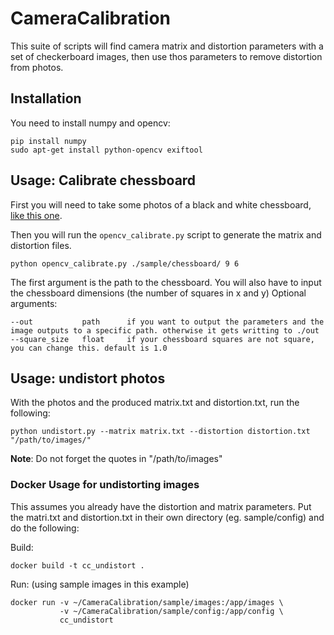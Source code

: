# CameraCalibration

This suite of scripts will find camera matrix and distortion parameters with a set of checkerboard images, then use thos parameters to remove distortion from photos. 

## Installation

You need to install numpy and opencv:
```
pip install numpy
sudo apt-get install python-opencv exiftool
```

## Usage: Calibrate chessboard

First you will need to take some photos of a black and white chessboard, [like this one](http://www.mrpt.org/downloads/camera-calibration-checker-board_9x7.pdf).

Then you will run the `opencv_calibrate.py` script to generate the matrix and distortion files. 
```
python opencv_calibrate.py ./sample/chessboard/ 9 6
```
The first argument is the path to the chessboard. You will also have to input the chessboard dimensions (the number of squares in x and y) Optional arguments:
```
--out           path      if you want to output the parameters and the image outputs to a specific path. otherwise it gets writting to ./out
--square_size   float     if your chessboard squares are not square, you can change this. default is 1.0
```
## Usage: undistort photos
With the photos and the produced matrix.txt and distortion.txt, run the following:

```
python undistort.py --matrix matrix.txt --distortion distortion.txt "/path/to/images/"
```

**Note**: Do not forget the quotes in "/path/to/images"

### Docker Usage for undistorting images

This assumes you already have the distortion and matrix parameters. Put the matri.txt and distortion.txt in their own directory (eg. sample/config) and do the following:

Build: 
```
docker build -t cc_undistort .
```

Run: (using sample images in this example)
```
docker run -v ~/CameraCalibration/sample/images:/app/images \
           -v ~/CameraCalibration/sample/config:/app/config \
           cc_undistort
```
